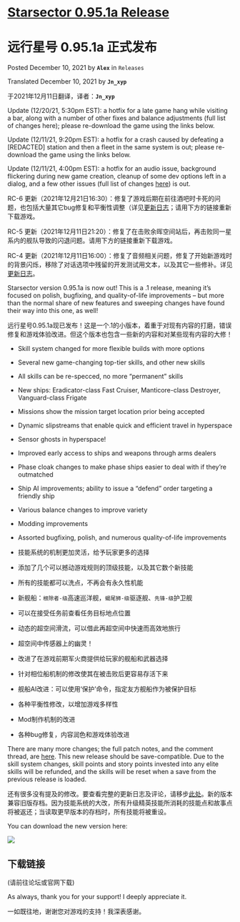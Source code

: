 # [Starsector 0.95.1a Release](https://fractalsoftworks.com/2021/12/10/starsector-0-95-1a-release/)
# 远行星号 0.95.1a 正式发布

Posted December 10, 2021 by **`Alex`** in `Releases`

Translated December 10, 2021 by **`Jn_xyp`**

于2021年12月11日翻译，译者：**`Jn_xyp`**

Update (12/20/21, 5:30pm EST): a hotfix for a late game hang while visiting a bar, along with a number of other fixes and balance adjustments (full list of changes here); please re-download the game using the links below.

Update (12/11/21, 9:20pm EST): a hotfix for a crash caused by defeating a [REDACTED] station and then a fleet in the same system is out; please re-download the game using the links below.

Update (12/11/21, 4:00pm EST): a hotfix for an audio issue, background flickering during new game creation, cleanup of some dev options left in a dialog, and a few other issues (full list of changes [here](https://fractalsoftworks.com/forum/index.php?topic=22918.0)) is out.

RC-6 更新（2021年12月21日16:30）：修复了游戏后期在前往酒吧时卡死的问题，也包括大量其它bug修复和平衡性调整（详见[更新日志](https://www.fossic.org/thread-3605-1-1.html)；请用下方的链接重新下载游戏。

RC-5 更新（2021年12月11日21:20）：修复了在击败余晖空间站后，再击败同一星系内的舰队导致的闪退问题。请用下方的链接重新下载游戏。

RC-4 更新（2021年12月11日16:00）：修复了音频相关问题，修复了开始新游戏时的背景闪烁，移除了对话选项中残留的开发测试用文本，以及其它一些修补。详见[更新日志](https://www.fossic.org/thread-3605-1-1.html)。

Starsector version 0.95.1a is now out! This is a .1 release, meaning it’s focused on polish, bugfixing, and quality-of-life improvements – but more than the normal share of new features and sweeping changes have found their way into this one, as well!

远行星号0.95.1a现已发布！这是一个.1的小版本，着重于对现有内容的打磨，错误修复和游戏体验改进。但这个版本也包含一些新的内容和对某些现有内容的大修！

- Skill system changed for more flexible builds with more options
- Several new game-changing top-tier skills, and other new skills
- All skills can be re-specced, no more “permanent” skills
- New ships: Eradicator-class Fast Cruiser, Manticore-class Destroyer, Vanguard-class Frigate
- Missions show the mission target location prior being accepted
- Dynamic slipstreams that enable quick and efficient travel in hyperspace
- Sensor ghosts in hyperspace!
- Improved early access to ships and weapons through arms dealers
- Phase cloak changes to make phase ships easier to deal with if they’re outmatched
- Ship AI improvements; ability to issue a “defend” order targeting a friendly ship
- Various balance changes to improve variety
- Modding improvements
- Assorted bugfixing, polish, and numerous quality-of-life improvements

- 技能系统的机制更加灵活，给予玩家更多的选择
- 添加了几个可以撼动游戏规则的顶级技能，以及其它数个新技能
- 所有的技能都可以洗点，不再会有永久性机能
- 新舰船：`根除者-级`高速巡洋舰，`蝎尾狮-级`驱逐舰、`先锋-级`护卫舰
- 可以在接受任务前查看任务目标地点位置
- 动态的超空间滑流，可以借此再超空间中快速而高效地旅行
- 超空间中传感器上的幽灵！
- 改进了在游戏前期军火商提供给玩家的舰船和武器选择
- 针对相位船机制的修改使其在被击败后更容易存活下来
- 舰船AI改进：可以使用‘保护’命令，指定友方舰船作为被保护目标
- 各种平衡性修改，以增加游戏多样性
- Mod制作机制的改进
- 各种bug修复，内容润色和游戏体验改进

There are many more changes; the full patch notes, and the comment thread, are [here](https://fractalsoftworks.com/forum/index.php?topic=22918.0). This new release should be save-compatible. Due to the skill system changes, skill points and story points invested into any elite skills will be refunded, and the skills will be reset when a save from the previous release is loaded.

还有很多没有提及的修改。要查看完整的更新日志及评论，请移步[此处](https://www.fossic.org/thread-3605-1-1.html)。新的版本兼容旧版存档。因为技能系统的大改，所有升级精英技能所消耗的技能点和故事点将被返还；当读取更早版本的存档时，所有技能将被重设。

You can download the new version here:

![][screenshot]
## 下载链接

(请前往论坛或官网下载)

As always, thank you for your support! I deeply appreciate it.

一如既往地，谢谢您对游戏的支持！我深表感谢。

[screenshot]:screenshot_release0951a.jpg